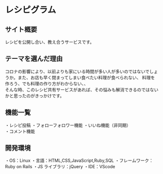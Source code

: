 # レシピグラム  

## サイト概要  
レシピを公開し合い、教え合うサービスです。  

## テーマを選んだ理由  
コロナの影響により、以前よりも家にいる時間が多い人が多いのではないでしょうか。また、お店も早く閉まってしまい食べたい料理が食べられない、
料理を作ろう、でも料理の作り方がわからない、、  
そんな時、このレシピ共有サービスがあれば、その悩みも解消できるのではないかと思ったのがきっかけです。  


## 機能一覧  
・レシピ投稿
・フォローフォロワー機能
・いいね機能（非同期）  
・コメント機能  

## 開発環境  
・OS：Linux
・言語：HTML,CSS,JavaScript,Ruby,SQL
・フレームワーク：Ruby on Rails
・JS ライブラリ：jQuery
・IDE：VScode

